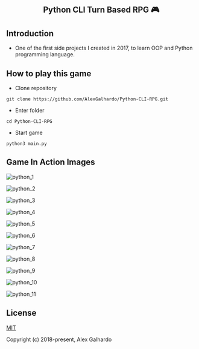 <br>
<h2 align="center">Python CLI Turn Based RPG 🎮</h2>

## Introduction
- One of the first side projects I created in 2017, to learn OOP and Python programming language.

## How to play this game
- Clone repository
```
git clone https://github.com/AlexGalhardo/Python-CLI-RPG.git
```
- Enter folder
```
cd Python-CLI-RPG
```
- Start game
```
python3 main.py
```

## Game In Action Images 
![python_1](https://user-images.githubusercontent.com/19540357/125547370-d7fc6c16-8911-4249-9ae6-957f47e37354.png)

![python_2](https://user-images.githubusercontent.com/19540357/125547380-d86a033a-6c24-4ab8-80cd-ead35e904fd9.png)

![python_3](https://user-images.githubusercontent.com/19540357/125547381-17db1a68-b68e-462d-a2a8-855eb5e50adc.png)

![python_4](https://user-images.githubusercontent.com/19540357/125547416-71a35e3f-f7f9-46e1-8b3b-4d2e5a342880.png)

![python_5](https://user-images.githubusercontent.com/19540357/125547425-a6c57c53-61b7-44a9-b7f7-06cd7066af34.png)

![python_6](https://user-images.githubusercontent.com/19540357/125547436-47868199-9f89-44f3-be5e-f55b5fe6149c.png)

![python_7](https://user-images.githubusercontent.com/19540357/125547439-10a52699-c7eb-46ae-a95d-b59443e804f1.png)

![python_8](https://user-images.githubusercontent.com/19540357/125547444-03c714e3-030a-4a8e-ac9b-42368853abe1.png)

![python_9](https://user-images.githubusercontent.com/19540357/125547395-e1fe40b0-6175-4015-95b9-47a1426abf6e.png)

![python_10](https://user-images.githubusercontent.com/19540357/125547420-20e3b5aa-5db3-46b9-8bca-9a57fcbda8d9.png)

![python_11](https://user-images.githubusercontent.com/19540357/125547430-b32ed319-9929-4e91-bf74-39aa73d4a844.png)


## License

[MIT](http://opensource.org/licenses/MIT)

Copyright (c) 2018-present, Alex Galhardo

